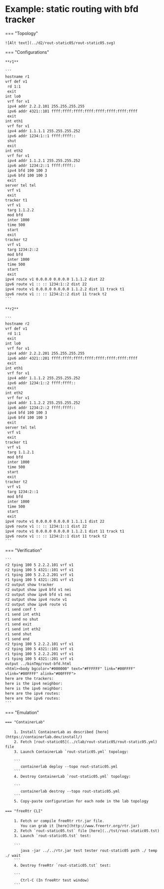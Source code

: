# Example: static routing with bfd tracker

=== "Topology"

    ![Alt text](../d2/rout-static05/rout-static05.svg)

=== "Configurations"

    **r1**

    ```
    hostname r1
    vrf def v1
     rd 1:1
     exit
    int lo0
     vrf for v1
     ipv4 addr 2.2.2.101 255.255.255.255
     ipv6 addr 4321::101 ffff:ffff:ffff:ffff:ffff:ffff:ffff:ffff
     exit
    int eth1
     vrf for v1
     ipv4 addr 1.1.1.1 255.255.255.252
     ipv6 addr 1234:1::1 ffff:ffff::
     shut
     exit
    int eth2
     vrf for v1
     ipv4 addr 1.1.2.1 255.255.255.252
     ipv6 addr 1234:2::1 ffff:ffff::
     ipv4 bfd 100 100 3
     ipv6 bfd 100 100 3
     exit
    server tel tel
     vrf v1
     exit
    tracker t1
     vrf v1
     targ 1.1.2.2
     mod bfd
     inter 1000
     time 500
     start
     exit
    tracker t2
     vrf v1
     targ 1234:2::2
     mod bfd
     inter 1000
     time 500
     start
     exit
    ipv4 route v1 0.0.0.0 0.0.0.0 1.1.1.2 dist 22
    ipv6 route v1 :: :: 1234:1::2 dist 22
    ipv4 route v1 0.0.0.0 0.0.0.0 1.1.2.2 dist 11 track t1
    ipv6 route v1 :: :: 1234:2::2 dist 11 track t2
    ```

    **r2**

    ```
    hostname r2
    vrf def v1
     rd 1:1
     exit
    int lo0
     vrf for v1
     ipv4 addr 2.2.2.201 255.255.255.255
     ipv6 addr 4321::201 ffff:ffff:ffff:ffff:ffff:ffff:ffff:ffff
     exit
    int eth1
     vrf for v1
     ipv4 addr 1.1.1.2 255.255.255.252
     ipv6 addr 1234:1::2 ffff:ffff::
     exit
    int eth2
     vrf for v1
     ipv4 addr 1.1.2.2 255.255.255.252
     ipv6 addr 1234:2::2 ffff:ffff::
     ipv4 bfd 100 100 3
     ipv6 bfd 100 100 3
     exit
    server tel tel
     vrf v1
     exit
    tracker t1
     vrf v1
     targ 1.1.2.1
     mod bfd
     inter 1000
     time 500
     start
     exit
    tracker t2
     vrf v1
     targ 1234:2::1
     mod bfd
     inter 1000
     time 500
     start
     exit
    ipv4 route v1 0.0.0.0 0.0.0.0 1.1.1.1 dist 22
    ipv6 route v1 :: :: 1234:1::1 dist 22
    ipv4 route v1 0.0.0.0 0.0.0.0 1.1.2.1 dist 11 track t1
    ipv6 route v1 :: :: 1234:2::1 dist 11 track t2
    ```

=== "Verification"

    ```
    r2 tping 100 5 2.2.2.101 vrf v1
    r2 tping 100 5 4321::101 vrf v1
    r1 tping 100 5 2.2.2.201 vrf v1
    r1 tping 100 5 4321::201 vrf v1
    r2 output show tracker
    r2 output show ipv4 bfd v1 nei
    r2 output show ipv6 bfd v1 nei
    r2 output show ipv4 route v1
    r2 output show ipv6 route v1
    r1 send conf t
    r1 send int eth1
    r1 send no shut
    r1 send exit
    r1 send int eth2
    r1 send shut
    r1 send end
    r2 tping 100 5 2.2.2.101 vrf v1
    r2 tping 100 5 4321::101 vrf v1
    r1 tping 100 5 2.2.2.201 vrf v1
    r1 tping 100 5 4321::201 vrf v1
    output ../binTmp/rout-bfd.html
    <html><body bgcolor="#000000" text="#FFFFFF" link="#00FFFF" vlink="#00FFFF" alink="#00FFFF">
    here are the trackers:
    here is the ipv4 neighbor:
    here is the ipv6 neighbor:
    here are the ipv4 routes:
    here are the ipv6 routes:
    ```

=== "Emulation"

    === "ContainerLab"

        1. Install ContainerLab as described [here](https://containerlab.dev/install/)  
        2. Fetch [rout-static05](../clab/rout-static05/rout-static05.yml) file  
        3. Launch ContainerLab `rout-static05.yml` topology:  

        ```
           containerlab deploy --topo rout-static05.yml  
        ```
        4. Destroy ContainerLab `rout-static05.yml` topology:  

        ```
           containerlab destroy --topo rout-static05.yml  
        ```
        5. Copy-paste configuration for each node in the lab topology

    === "freeRtr CLI"

        1. Fetch or compile freeRtr rtr.jar file.  
           You can grab it [here](http://www.freertr.org/rtr.jar)  
        2. Fetch `rout-static05.tst` file [here](../tst/rout-static05.tst)  
        3. Launch `rout-static05.tst` test:  

        ```
           java -jar ../../rtr.jar test tester rout-static05 path ./ temp ./ wait
        ```
        4. Destroy freeRtr `rout-static05.tst` test:  

        ```
           Ctrl-C (In freeRtr test window)
        ```

